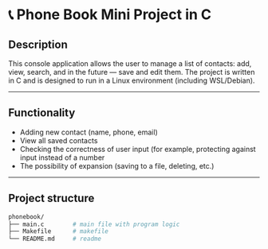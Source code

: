 # 📞 Phone Book Mini Project in C

## Description

This console application allows the user to manage a list of contacts: add, view, search, and in the future — save and edit them. The project is written in C and is designed to run in a Linux environment (including WSL/Debian).

---


## Functionality

- Adding new contact (name, phone, email)
- View all saved contacts
- Checking the correctness of user input (for example, protecting against input instead of a number
- The possibility of expansion (saving to a file, deleting, etc.)

---

## Project structure

```bash
phonebook/
├── main.c        # main file with program logic
├── Makefile      # makefile
└── README.md     # readme


